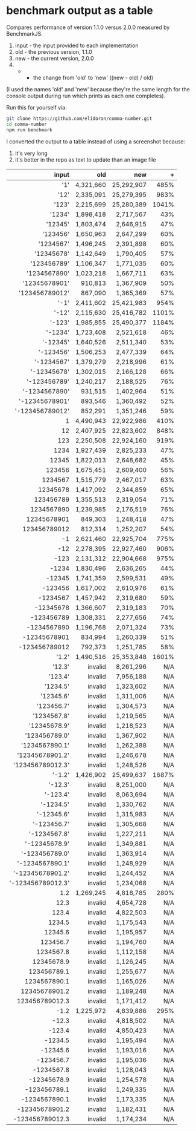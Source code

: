 # benchmark output as a table

Compares performance of version 1.1.0 versus 2.0.0 measured by BenchmarkJS.

1. input - the input provided to each implementation
2. old - the previous version, 1.1.0
3. new - the current version, 2.0.0
4. + - the change from 'old' to 'new' ((new - old) / old)

(I used the names 'old' and 'new' because they're the same length for the console output during run which prints as each one completes).

Run this for yourself via:

```sh
git clone https://github.com/elidoran/comma-number.git
cd comma-number
npm run benchmark
```

I converted the output to a table instead of using a screenshot because:

1. it's very long
2. it's better in the repo as text to update than an image file

input           |      old     |      new    |   +    
---------------:|-------------:|------------:|---------:
            '1' |   4,321,660  |  25,292,907 |   485%
           '12' |   2,335,091  |  25,279,395 |   983%
          '123' |   2,215,699  |  25,280,389 |  1041%
         '1234' |   1,898,418  |   2,717,567 |    43%
        '12345' |   1,803,474  |   2,646,915 |    47%
       '123456' |   1,650,963  |   2,647,299 |    60%
      '1234567' |   1,496,245  |   2,391,898 |    60%
     '12345678' |   1,142,649  |   1,790,405 |    57%
    '123456789' |   1,106,347  |   1,771,035 |    60%
   '1234567890' |   1,023,218  |   1,667,711 |    63%
  '12345678901' |     910,813  |   1,367,909 |    50%
 '123456789012' |     867,090  |   1,365,369 |    57%
           '-1' |   2,411,602  |  25,421,983 |   954%
          '-12' |   2,115,630  |  25,416,782 |  1101%
         '-123' |   1,985,855  |  25,490,377 |  1184%
        '-1234' |   1,723,408  |   2,521,618 |    46%
       '-12345' |   1,640,526  |   2,511,340 |    53%
      '-123456' |   1,506,253  |   2,477,339 |    64%
     '-1234567' |   1,379,279  |   2,218,996 |    61%
    '-12345678' |   1,302,015  |   2,166,128 |    66%
   '-123456789' |   1,240,217  |   2,188,525 |    76%
  '-1234567890' |     931,515  |   1,402,964 |    51%
 '-12345678901' |     893,546  |   1,360,492 |    52%
'-123456789012' |     852,291  |   1,351,246 |    59%
              1 |   4,490,943  |  22,922,986 |   410%
             12 |   2,407,925  |  22,823,602 |   848%
            123 |   2,250,508  |  22,924,160 |   919%
           1234 |   1,927,439  |   2,825,233 |    47%
          12345 |   1,822,013  |   2,648,682 |    45%
         123456 |   1,675,451  |   2,609,400 |    56%
        1234567 |   1,515,779  |   2,467,017 |    63%
       12345678 |   1,417,092  |   2,344,859 |    65%
      123456789 |   1,355,513  |   2,319,054 |    71%
     1234567890 |   1,239,985  |   2,176,519 |    76%
    12345678901 |     849,303  |   1,248,418 |    47%
   123456789012 |     812,314  |   1,252,207 |    54%
             -1 |   2,621,460  |  22,925,704 |   775%
            -12 |   2,278,395  |  22,927,460 |   906%
           -123 |   2,131,312  |  22,904,668 |   975%
          -1234 |   1,830,496  |   2,636,265 |    44%
         -12345 |   1,741,359  |   2,599,531 |    49%
        -123456 |   1,617,002  |   2,610,976 |    61%
       -1234567 |   1,457,942  |   2,319,680 |    59%
      -12345678 |   1,366,607  |   2,319,183 |    70%
     -123456789 |   1,308,331  |   2,277,656 |    74%
    -1234567890 |   1,196,768  |   2,071,324 |    73%
   -12345678901 |     834,994  |   1,260,339 |    51%
  -123456789012 |     792,373  |   1,251,785 |    58%
          '1.2' |   1,490,516  |  25,353,848 |  1601%
         '12.3' |     invalid  |   8,261,296 |    N/A
        '123.4' |     invalid  |   7,956,188 |    N/A
       '1234.5' |     invalid  |   1,323,602 |    N/A
      '12345.6' |     invalid  |   1,311,006 |    N/A
     '123456.7' |     invalid  |   1,304,573 |    N/A
    '1234567.8' |     invalid  |   1,219,565 |    N/A
   '12345678.9' |     invalid  |   1,218,523 |    N/A
  '123456789.0' |     invalid  |   1,367,902 |    N/A
 '1234567890.1' |     invalid  |   1,262,388 |    N/A
'12345678901.2' |     invalid  |   1,246,678 |    N/A
'123456789012.3' |     invalid  |   1,248,526 |    N/A
         '-1.2' |   1,426,902  |  25,499,637 |  1687%
        '-12.3' |     invalid  |   8,251,000 |    N/A
       '-123.4' |     invalid  |   8,063,694 |    N/A
      '-1234.5' |     invalid  |   1,330,762 |    N/A
     '-12345.6' |     invalid  |   1,315,983 |    N/A
    '-123456.7' |     invalid  |   1,305,668 |    N/A
   '-1234567.8' |     invalid  |   1,227,211 |    N/A
  '-12345678.9' |     invalid  |   1,349,881 |    N/A
 '-123456789.0' |     invalid  |   1,363,914 |    N/A
'-1234567890.1' |     invalid  |   1,248,929 |    N/A
'-12345678901.2' |     invalid  |   1,244,452 |    N/A
'-123456789012.3' |     invalid  |   1,234,068 |    N/A
            1.2 |   1,269,245  |   4,818,785 |   280%
           12.3 |     invalid  |   4,654,728 |    N/A
          123.4 |     invalid  |   4,822,503 |    N/A
         1234.5 |     invalid  |   1,175,543 |    N/A
        12345.6 |     invalid  |   1,195,957 |    N/A
       123456.7 |     invalid  |   1,194,760 |    N/A
      1234567.8 |     invalid  |   1,112,158 |    N/A
     12345678.9 |     invalid  |   1,126,245 |    N/A
    123456789.1 |     invalid  |   1,255,677 |    N/A
   1234567890.1 |     invalid  |   1,165,026 |    N/A
  12345678901.2 |     invalid  |   1,189,248 |    N/A
 123456789012.3 |     invalid  |   1,171,412 |    N/A
           -1.2 |   1,225,972  |   4,839,886 |   295%
          -12.3 |     invalid  |   4,818,502 |    N/A
         -123.4 |     invalid  |   4,850,423 |    N/A
        -1234.5 |     invalid  |   1,195,494 |    N/A
       -12345.6 |     invalid  |   1,193,016 |    N/A
      -123456.7 |     invalid  |   1,195,036 |    N/A
     -1234567.8 |     invalid  |   1,128,043 |    N/A
    -12345678.9 |     invalid  |   1,254,578 |    N/A
   -123456789.1 |     invalid  |   1,249,335 |    N/A
  -1234567890.1 |     invalid  |   1,173,335 |    N/A
 -12345678901.2 |     invalid  |   1,182,431 |    N/A
-123456789012.3 |     invalid  |   1,174,234 |    N/A
